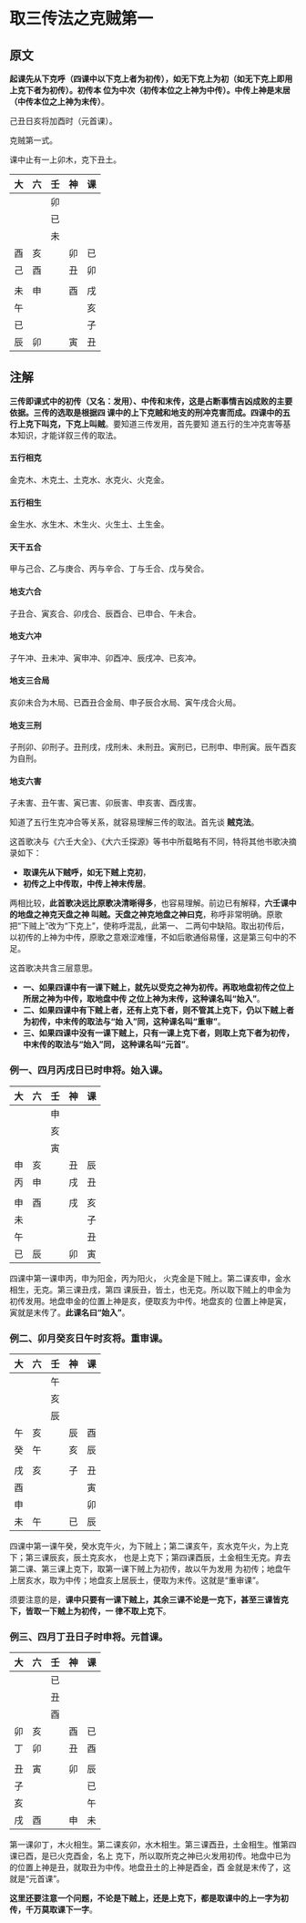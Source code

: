 取三传法之克贼第一
===================================================================================
## 原文
**起课先从下克呼（四课中以下克上者为初传），如无下克上为初（如无下克上即用上克下者为初传）。初传本
位为中次（初传本位之上神为中传）。中传上神是末居（中传本位之上神为末传）**。

己丑日亥将加酉时（元首课）。

克贼第一式。

课中止有一上卯木，克下丑土。

|  大  |  六  |  壬  |  神  | 课 |
| -- | -- | -- | -- | -- |
|  |  | 卯 |  |  |
|  |  | 已 |  |  |
|  |  | 未 |  |  |
| 酉 | 亥 |  | 卯 | 已 |
| 己 | 酉 |  | 丑 | 卯 |
|  |  |  |  |  |
| 未 | 申 |  | 酉 | 戌 |
| 午 |  |  |  | 亥 |
| 已 |  |  |  | 子 |
| 辰 | 卯 |  | 寅 | 丑 |

## 注解
**三传即课式中的初传（又名：发用）、中传和末传，这是占断事情吉凶成败的主要依据。三传的选取是根据四
课中的上下克贼和地支的刑冲克害而成。四课中的五行上克下叫克，下克上叫贼**。要知道三传发用，首先要知
道五行的生冲克害等基本知识，才能详叙三传的取法。

#### 五行相克
金克木、木克土、土克水、水克火、火克金。

#### 五行相生
金生水、水生木、木生火、火生土、土生金。

#### 天干五合
甲与己合、乙与庚合、丙与辛合、丁与壬合、戊与癸合。

#### 地支六合
子丑合、寅亥合、卯戌合、辰酉合、已申合、午未合。

#### 地支六冲
子午冲、丑未冲、寅申冲、卯酉冲、辰戌冲、已亥冲。

#### 地支三合局
亥卯未合为木局、已酉丑合金局、申子辰合水局、寅午戌合火局。

#### 地支三刑
子刑卯、卯刑子。丑刑戌，戌刑未、未刑丑。寅刑已，已刑申、申刑寅。辰午酉亥为自刑。

#### 地支六害
子未害、丑午害、寅已害、卯辰害、申亥害、酉戌害。

知道了五行生克冲合等关系，就容易理解三传的取法。首先谈 **贼克法**。

这首歌决与《六壬大全》、《大六壬探源》等书中所载略有不同，特将其他书歌决摘录如下：
+ **取课先从下贼呼，如无下贼上克初**，
+ **初传之上中传取，中传上神末传居**。

两相比较，**此首歌决远比原歌决清晰得多**，也容易理解。前边已有解释，**六壬课中的地盘之神克天盘之神
叫贼。天盘之神克地盘之神曰克**，称呼非常明确。原歌把“下贼上”改为“下克上”，使称呼混乱，此第一、
二两句中缺陷。取出初传后，以初传的上神为中传，原歌之意艰涩难懂，不如后歌通俗易懂，这是第三句中的不
足。

这首歌决共含三层意思。
+  **一、如果四课中有一课下贼上，就先以受克之神为初传。再取地盘初传之位上所居之神为中传，取地盘中传
之位上神为末传，这种课名叫“始入”**。
+ **二、如果四课中有下贼上者，还有上克下者，则不管其上克下，仍以下贼上者为初传，中末传的取法与“始
入”同，这种课名叫“重审”**。
+ **三、如果四课中没有一课下贼上，只有一课上克下者，则取上克下者为初传，中末传的取法与“始入”同，
这种课名叫“元首”**。

### 例一、四月丙戌日已时申将。始入课。
|  大  |  六  |  壬  |  神  | 课 |
| -- | -- | -- | -- | -- |
|  |  | 申 |  |  |
|  |  | 亥 |  |  |
|  |  | 寅 |  |  |
| 申 | 亥 |  | 丑 | 辰 |
| 丙 | 申 |  | 戌 | 丑 |
|  |  |  |  |  |
| 申 | 酉 |  | 戌 | 亥 |
| 未 |  |  |  | 子 |
| 午 |  |  |  | 丑 |
| 已 | 辰 |  | 卯 | 寅 |

四课中第一课申丙，申为阳金，丙为阳火， 火克金是下贼上。第二课亥申，金水相生，无克。第三课丑戌，第四
课辰丑，皆土，也无克。所以取下贼上的申金为初传发用。地盘申金的位置上神是亥，便取亥为中传。地盘亥的
位置上神是寅，寅就是末传了。**此课名曰“始入”**。

### 例二、卯月癸亥日午时亥将。重审课。
|  大  |  六  |  壬  |  神  | 课 |
| -- | -- | -- | -- | -- |
|  |  | 午 |  |  |
|  |  | 亥 |  |  |
|  |  | 辰 |  |  |
| 午 | 亥 |  | 辰 | 酉 |
| 癸 | 午 |  | 亥 | 辰 |
|  |  |  |  |  |
| 戌 | 亥 |  | 子 | 丑 |
| 酉 |  |  |  | 寅 |
| 申 |  |  |  | 卯 |
| 未 | 午 |  | 已 | 辰 |

四课中第一课午癸，癸水克午火，为下贼上；第二课亥午，亥水克午火，为上克下；第三课辰亥，辰土克亥水，
也是上克下；第四课酉辰，土金相生无克。弃去第二课、第三课上克下，取第一课下贼上为初传，故以午为发用
为初传；地盘午上居亥水，取为中传；地盘亥上居辰土，便取为末传。这就是“重审课”。

须要注意的是，**课中只要有一课下贼上，其余三课不论是一克下，甚至三课皆克下，皆取一下贼上为初传，一
律不取上克下**。

### 例三、四月丁丑日子时申将。元首课。
|  大  |  六  |  壬  |  神  | 课 |
| -- | -- | -- | -- | -- |
|  |  | 已 |  |  |
|  |  | 丑  |  |  |
|  |  | 酉 |  |  |
| 卯 | 亥 |  | 酉 | 已 |
| 丁 | 卯 |  | 丑 | 酉 |
|  |  |  |  |  |
| 丑 | 寅 |  | 卯 | 辰 |
| 子 |  |  |  | 已 |
| 亥 |  |  |  | 午 |
| 戌 | 酉 |  | 申 | 未 |

第一课卯丁，木火相生。第二课亥卯，水木相生。第三课酉丑，土金相生。惟第四课已酉，是已火克酉金，名上
克下，所以取所克之神已火发用初传。地盘中已为的位置上神是丑，就取丑为中传。地盘丑土的上神是酉金，酉
金就是末传了，这就是“元首课”。

**这里还要注意一个问题，不论是下贼上，还是上克下，都是取课中的上一字为初传，千万莫取课下一字**。




